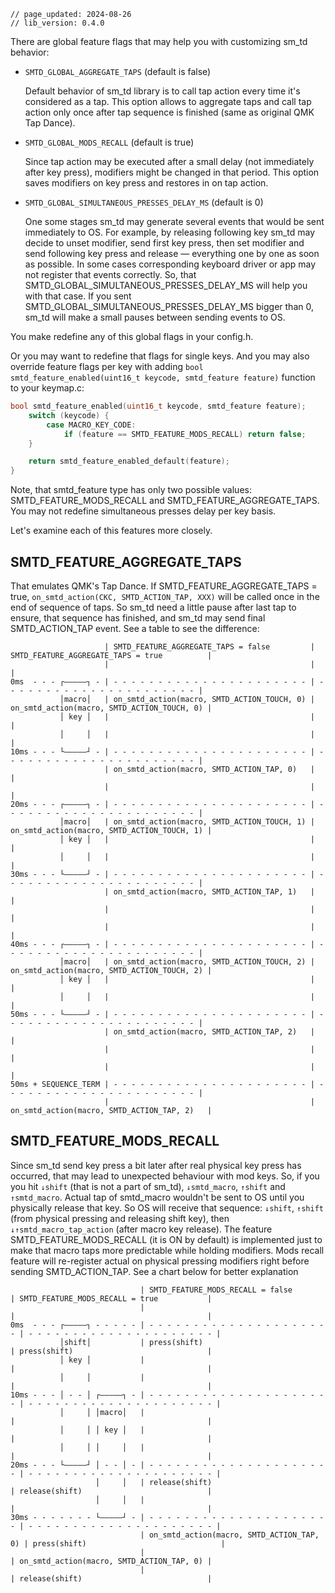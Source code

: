 ```
// page_updated: 2024-08-26
// lib_version: 0.4.0
```

There are global feature flags that may help you with customizing sm_td behavior:

- `SMTD_GLOBAL_AGGREGATE_TAPS` (default is false) 

  Default behavior of sm_td library is to call tap action every time it's considered as a tap. This option allows to aggregate taps and call tap action only once after tap sequence is finished (same as original QMK Tap Dance).


- `SMTD_GLOBAL_MODS_RECALL` (default is true) 

  Since tap action may be executed after a small delay (not immediately after key press), modifiers might be changed in that period. This option saves modifiers on key press and restores in on tap action.


- `SMTD_GLOBAL_SIMULTANEOUS_PRESSES_DELAY_MS` (default is 0)

  One some stages sm_td may generate several events that would be sent immediately to OS. For example, by releasing following key sm_td may decide to unset modifier, send first key press, then set modifier and send following key press and release — everything one by one as soon as possible. In some cases corresponding keyboard driver or app may not register that events correctly. So, that SMTD_GLOBAL_SIMULTANEOUS_PRESSES_DELAY_MS will help you with that case. If you sent SMTD_GLOBAL_SIMULTANEOUS_PRESSES_DELAY_MS bigger than 0, sm_td will make a small pauses between sending events to OS.


You make redefine any of this global flags in your config.h.


Or you may want to redefine that flags for single keys.
And you may also override feature flags per key with adding `bool smtd_feature_enabled(uint16_t keycode, smtd_feature feature)` function to your keymap.c:

```c
bool smtd_feature_enabled(uint16_t keycode, smtd_feature feature);
    switch (keycode) {
        case MACRO_KEY_CODE:
            if (feature == SMTD_FEATURE_MODS_RECALL) return false;
    }

    return smtd_feature_enabled_default(feature);
}
```

Note, that smtd_feature type has only two possible values: SMTD_FEATURE_MODS_RECALL and SMTD_FEATURE_AGGREGATE_TAPS. You may not redefine simultaneous presses delay per key basis.



Let's examine each of this features more closely.

## SMTD_FEATURE_AGGREGATE_TAPS

That emulates QMK's Tap Dance. If SMTD_FEATURE_AGGREGATE_TAPS = true, `on_smtd_action(CKC, SMTD_ACTION_TAP, XXX)` will be called once in the end of sequence of taps. So sm_td need a little pause after last tap to ensure, that sequence has finished, and sm_td may send final SMTD_ACTION_TAP event. See a table to see the difference:

```								 
                     | SMTD_FEATURE_AGGREGATE_TAPS = false         | SMTD_FEATURE_AGGREGATE_TAPS = true          |
                     |                                             |                                             |
0ms  - - - ┌—————┐ - | - - - - - - - - - - - - - - - - - - - - - - | - - - - - - - - - - - - - - - - - - - - - - |
           │macro│   | on_smtd_action(macro, SMTD_ACTION_TOUCH, 0) | on_smtd_action(macro, SMTD_ACTION_TOUCH, 0) |
           │ key │   |                                             |                                             |
           │     │   |                                             |                                             |
10ms - - - └—————┘ - | - - - - - - - - - - - - - - - - - - - - - - | - - - - - - - - - - - - - - - - - - - - - - |
                     | on_smtd_action(macro, SMTD_ACTION_TAP, 0)   |                                             |
                     |                                             |                                             |
20ms - - - ┌—————┐ - | - - - - - - - - - - - - - - - - - - - - - - | - - - - - - - - - - - - - - - - - - - - - - |
           │macro│   | on_smtd_action(macro, SMTD_ACTION_TOUCH, 1) | on_smtd_action(macro, SMTD_ACTION_TOUCH, 1) |
           │ key │   |                                             |                                             |
           │     │   |                                             |                                             |
30ms - - - └—————┘ - | - - - - - - - - - - - - - - - - - - - - - - | - - - - - - - - - - - - - - - - - - - - - - |
                     | on_smtd_action(macro, SMTD_ACTION_TAP, 1)   |                                             |
                     |                                             |                                             |
                     |                                             |                                             |
40ms - - - ┌—————┐ - | - - - - - - - - - - - - - - - - - - - - - - | - - - - - - - - - - - - - - - - - - - - - - |
           │macro│   | on_smtd_action(macro, SMTD_ACTION_TOUCH, 2) | on_smtd_action(macro, SMTD_ACTION_TOUCH, 2) |
           │ key │   |                                             |                                             |
           │     │   |                                             |                                             |
50ms - - - └—————┘ - | - - - - - - - - - - - - - - - - - - - - - - | - - - - - - - - - - - - - - - - - - - - - - |
                     | on_smtd_action(macro, SMTD_ACTION_TAP, 2)   |                                             |
                     |                                             |                                             |
                     |                                             |                                             |
50ms + SEQUENCE_TERM | - - - - - - - - - - - - - - - - - - - - - - | - - - - - - - - - - - - - - - - - - - - - - |
                     |                                             | on_smtd_action(macro, SMTD_ACTION_TAP, 2)   |
```

## SMTD_FEATURE_MODS_RECALL

Since sm_td send key press a bit later after real physical key press has occurred, that may lead to unexpected behaviour with mod keys. So, if you you hit `↓shift` (that is not a part of sm_td), `↓smtd_macro`, `↑shift` and `↑smtd_macro`. Actual tap of smtd_macro wouldn't be sent to OS until you physically release that key. So OS will receive that sequence: `↓shift`, `↑shift` (from physical pressing and releasing shift key), then `↓↑smtd_macro_tap_action` (after macro key release). The feature SMTD_FEATURE_MODS_RECALL (it is ON by default) is implemented just to make that macro taps more predictable while holding modifiers. Mods recall feature will re-register actual on physical pressing modifiers right before sending SMTD_ACTION_TAP. See a chart below for better explanation

```
                             | SMTD_FEATURE_MODS_RECALL = false          | SMTD_FEATURE_MODS_RECALL = true           |
                             |                                           |                                           |
0ms  - - - ┌—————┐ - - - - - | - - - - - - - - - - - - - - - - - - - - - | - - - - - - - - - - - - - - - - - - - - - |
           │shift│           | press(shift)                              | press(shift)                              |
           │ key │           |                                           |                                           |
           │     │           |                                           |                                           |
10ms - - - │ - - │ ┌—————┐ - | - - - - - - - - - - - - - - - - - - - - - | - - - - - - - - - - - - - - - - - - - - - |
           │     │ │macro│   |                                           |                                           |
           │     │ │ key │   |                                           |                                           |
           │     │ │     │   |                                           |                                           |
20ms - - - └—————┘ │ - - │ - | - - - - - - - - - - - - - - - - - - - - - | - - - - - - - - - - - - - - - - - - - - - |
                   │     │   | release(shift)                            | release(shift)                            |
                   │     │   |                                           |                                           |
30ms - - - - - - - └—————┘ - | - - - - - - - - - - - - - - - - - - - - - | - - - - - - - - - - - - - - - - - - - - - |
                             | on_smtd_action(macro, SMTD_ACTION_TAP, 0) | press(shift)                              |
                             |                                           | on_smtd_action(macro, SMTD_ACTION_TAP, 0) |
                             |                                           | release(shift)                            |
```


